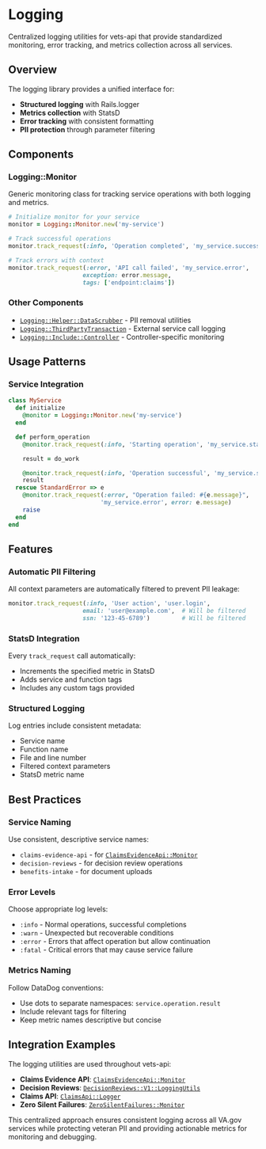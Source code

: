 # Logging

Centralized logging utilities for vets-api that provide standardized monitoring, error tracking, and metrics collection across all services.

## Overview

The logging library provides a unified interface for:
- **Structured logging** with Rails.logger
- **Metrics collection** with StatsD
- **Error tracking** with consistent formatting
- **PII protection** through parameter filtering

## Components

### Logging::Monitor

Generic monitoring class for tracking service operations with both logging and metrics.

```ruby
# Initialize monitor for your service
monitor = Logging::Monitor.new('my-service')

# Track successful operations
monitor.track_request(:info, 'Operation completed', 'my_service.success')

# Track errors with context
monitor.track_request(:error, 'API call failed', 'my_service.error',
                     exception: error.message,
                     tags: ['endpoint:claims'])
```

### Other Components

- [`Logging::Helper::DataScrubber`](lib/logging/helper/data_scrubber.rb) - PII removal utilities
- [`Logging::ThirdPartyTransaction`](lib/logging/third_party_transaction.rb) - External service call logging
- [`Logging::Include::Controller`](lib/logging/include/controller.rb) - Controller-specific monitoring

## Usage Patterns

### Service Integration

```ruby
class MyService
  def initialize
    @monitor = Logging::Monitor.new('my-service')
  end

  def perform_operation
    @monitor.track_request(:info, 'Starting operation', 'my_service.start')

    result = do_work

    @monitor.track_request(:info, 'Operation successful', 'my_service.success')
    result
  rescue StandardError => e
    @monitor.track_request(:error, "Operation failed: #{e.message}",
                          'my_service.error', error: e.message)
    raise
  end
end
```

## Features

### Automatic PII Filtering

All context parameters are automatically filtered to prevent PII leakage:

```ruby
monitor.track_request(:info, 'User action', 'user.login',
                     email: 'user@example.com',  # Will be filtered
                     ssn: '123-45-6789')         # Will be filtered
```

### StatsD Integration

Every `track_request` call automatically:
- Increments the specified metric in StatsD
- Adds service and function tags
- Includes any custom tags provided

### Structured Logging

Log entries include consistent metadata:
- Service name
- Function name
- File and line number
- Filtered context parameters
- StatsD metric name

## Best Practices

### Service Naming

Use consistent, descriptive service names:
- `claims-evidence-api` - for [`ClaimsEvidenceApi::Monitor`](modules/claims_evidence_api/lib/claims_evidence_api/monitor.rb)
- `decision-reviews` - for decision review operations
- `benefits-intake` - for document uploads

### Error Levels

Choose appropriate log levels:
- `:info` - Normal operations, successful completions
- `:warn` - Unexpected but recoverable conditions
- `:error` - Errors that affect operation but allow continuation
- `:fatal` - Critical errors that may cause service failure

### Metrics Naming

Follow DataDog conventions:
- Use dots to separate namespaces: `service.operation.result`
- Include relevant tags for filtering
- Keep metric names descriptive but concise

## Integration Examples

The logging utilities are used throughout vets-api:

- **Claims Evidence API**: [`ClaimsEvidenceApi::Monitor`](modules/claims_evidence_api/lib/claims_evidence_api/monitor.rb)
- **Decision Reviews**: [`DecisionReviews::V1::LoggingUtils`](modules/decision_reviews/lib/decision_reviews/v1/logging_utils.rb)
- **Claims API**: [`ClaimsApi::Logger`](modules/claims_api/lib/claims_api/claim_logger.rb)
- **Zero Silent Failures**: [`ZeroSilentFailures::Monitor`](lib/zero_silent_failures/monitor.rb)

This centralized approach ensures consistent logging across all VA.gov services while protecting veteran PII and providing actionable metrics for monitoring and debugging.
